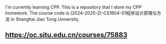 I'm currently learning CPP.
This is a repository that I store my CPP homework.
The course code is (2024-2025-2)-CS1604-01程序设计原理与方法 in Shanghai Jiao Tong University.
## https://oc.sjtu.edu.cn/courses/75883

<!--
**ChiangHX/chianghx** is a ✨ _special_ ✨ repository because its `README.md` (this file) appears on your GitHub profile.

Here are some ideas to get you started:

- 🔭 I’m currently working on ...
- 🌱 I’m currently learning ...
- 👯 I’m looking to collaborate on ...
- 🤔 I’m looking for help with ...
- 💬 Ask me about ...
- 📫 How to reach me: ...
- 😄 Pronouns: ...
- ⚡ Fun fact: ...
-->
